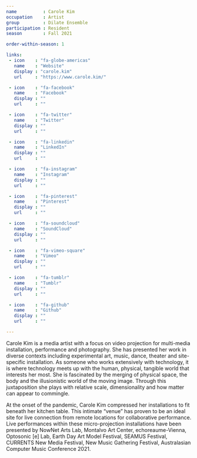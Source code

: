 ```yaml
---
name          : Carole Kim
occupation    : Artist
group         : Dilate Ensemble
participation : Resident
season        : Fall 2021

order-within-season: 1

links:
 - icon    : "fa-globe-americas"
   name    : "Website"
   display : "carole.kim"
   url     : "https://www.carole.kim/"

 - icon    : "fa-facebook"
   name    : "Facebook"
   display : ""
   url     : ""

 - icon    : "fa-twitter"
   name    : "Twitter"
   display : ""
   url     : ""

 - icon    : "fa-linkedin"
   name    : "LinkedIn"
   display : ""
   url     : ""

 - icon    : "fa-instagram"
   name    : "Instagram"
   display : ""
   url     : ""

 - icon    : "fa-pinterest"
   name    : "Pinterest"
   display : ""
   url     : ""

 - icon    : "fa-soundcloud"
   name    : "SoundCloud"
   display : ""
   url     : ""

 - icon    : "fa-vimeo-square"
   name    : "Vimeo"
   display : ""
   url     : ""

 - icon    : "fa-tumblr"
   name    : "Tumblr"
   display : ""
   url     : ""

 - icon    : "fa-github"
   name    : "Github"
   display : ""
   url     : ""

---
```

Carole Kim is a media artist with a focus on video projection for multi-media installation, performance and photography. She has presented her work in diverse contexts including experimental art, music, dance, theater and site-specific installation. As someone who works extensively with technology, it is where technology meets up with the human, physical, tangible world that interests her most. She is fascinated by the merging of physical space, the body and the illusionistic world of the moving image. Through this juxtaposition she plays with relative scale, dimensionality and how matter can appear to commingle.

At the onset of the pandemic, Carole Kim compressed her installations to fit beneath her kitchen table. This intimate “venue” has proven to be an ideal site for live connection from remote locations for collaborative performance. Live performances within these micro-projection installations  have been presented by NowNet Arts Lab, Montalvo Art Center, echoreaume-Vienna, Optosonic [e] Lab, Earth Day Art Model Festival, SEAMUS Festival, CURRENTS New Media Festival, New Music Gathering Festival, Australasian Computer Music Conference 2021.